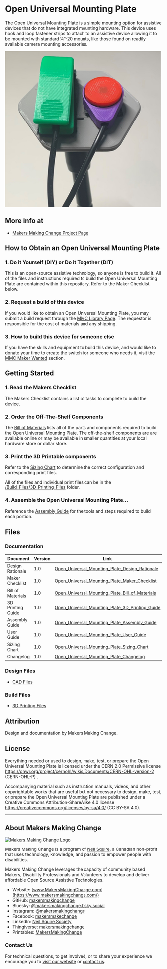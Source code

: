 #  Open Universal Mounting Plate
The Open Universal Mounting Plate is a simple mounting option for assistive devices that do not have integrated mounting hardware. This device uses hook and loop fastener strips to attach to an assistive device allowing it to be mounted with standard ¼”-20 mounts, like those found on readily available camera mounting accessories.

<img src="Photos/Open_Universal_Mounting_Plate.jpg" width="500" alt="A 3D printed hexagon mounting plate holding two assistive switches">

## More info at
- [Makers Making Change Project Page](https://makersmakingchange.com/project/open-universal-mounting-plate)


## How to Obtain an Open Universal Mounting Plate
### 1. Do it Yourself (DIY) or Do it Together (DIT)

This is an open-source assistive technology, so anyone is free to build it. All of the files and instructions required to build the Open Universal Mounting Plate are contained within this repository. Refer to the Maker Checklist below.

### 2. Request a build of this device

If you would like to obtain an Open Universal Mounting Plate, you may submit a build request through the [MMC Library Page](https://makersmakingchange.com/project/open-universal-mounting-plate/). The requestor is responsible for the cost of materials and any shipping.

### 3. How to build this device for someone else

If you have the skills and equipment to build this device, and would like to donate your time to create the switch for someone who needs it, visit the [MMC Maker Wanted](https://makersmakingchange.com/maker-wanted/) section.


## Getting Started

### 1. Read the Makers Checklist

The Makers Checklist contains a list of tasks to complete to build the device.

### 2. Order the Off-The-Shelf Components

The [Bill of Materials](/Documentation/Open_Universal_Mounting_Plate_BOM.xlsx) lists all of the parts and components required to build the Open Universal Mounting Plate. The off-the-shelf components are are available online or may be available in smaller quantities at your local hardware store or dollar store.


### 3. Print the 3D Printable components

Refer to the [Sizing Chart](/Documentation/Open_Universal_Mounting_Plate_Sizing_Chart.pdf) to determine the correct configuration and corresponding print files.

All of the files and individual print files can be in the [/Build_Files/3D_Printing_Files](/Build_Files/3D_Printing_Files/) folder.

### 4. Assemble the Open Universal Mounting Plate...

Reference the [Assembly Guide](/Documentation/Open_Universal_Mounting_Plate_Assembly_Guide.pdf) for the tools and steps required to build each portion.

## Files
### Documentation
| Document             | Version | Link |
|----------------------|---------|------|
| Design Rationale     | 1.0     | [Open_Universal_Mounting_Plate_Design_Rationale](/Documentation/Open_Universal_Mounting_Plate_Design_Rationale.pdf)     |
| Maker Checklist      | 1.0     | [Open_Universal_Mounting_Plate_Maker_Checklist](/Documentation/Open_Universal_Mounting_Plate_Maker_Checklist.pdf)     |
| Bill of Materials    | 1.0     | [Open_Universal_Mounting_Plate_Bill_of_Materials](/Documentation/Open_Universal_Mounting_Plate_BOM.xlsx)     |
| 3D Printing Guide    | 1.0     | [Open_Universal_Mounting_Plate_3D_Printing_Guide](/Documentation/Open_Universal_Mounting_Plate_3D_Printing_Guide.pdf)     |
| Assembly Guide       | 1.0     | [Open_Universal_Mounting_Plate_Assembly_Guide](/Documentation/Open_Universal_Mounting_Plate_Assembly_Guide.pdf)     |
| User Guide           | 1.0     | [Open_Universal_Mounting_Plate_User_Guide](/Documentation/Open_Universal_Mounting_Plate_User_Guide.pdf)    |
| Sizing Chart         | 1.0     | [Open_Universal_Mounting_Plate_Sizing_Chart](/Documentation/Open_Universal_Mounting_Plate_Sizing_Chart.pdf)     |
| Changelog            | 1.0     | [Open_Universal_Mounting_Plate_Changelog](/Documentation/Open_Universal_Mounting_Plate_Changelog.pdf)     |

### Design Files
- [CAD Files](/Design_Files)

### Build Files
- [3D Printing Files](/Build_Files/3D_Printing_Files)

## Attribution

Design and documentation by Makers Making Change. 

## License
Everything needed or used to design, make, test, or prepare the Open Universal Mounting Plate is licensed under the CERN 2.0 Permissive license <https://ohwr.org/project/cernohl/wikis/Documents/CERN-OHL-version-2> (CERN-OHL-P) . 

Accompanying material such as instruction manuals, videos, and other copyrightable works that are useful but not necessary to design, make, test, or prepare the Open Universal Mounting Plate are published under a Creative Commons Attribution-ShareAlike 4.0 license https://creativecommons.org/licenses/by-sa/4.0/ (CC BY-SA 4.0).

---
<!-- ABOUT MMC START -->
## About Makers Making Change
[<img src="https://raw.githubusercontent.com/makersmakingchange/makersmakingchange/main/img/mmc_logo.svg" width="500" alt="Makers Making Change Logo">](https://www.makersmakingchange.com/)

Makers Making Change is a program of [Neil Squire](https://www.neilsquire.ca/), a Canadian non-profit that uses technology, knowledge, and passion to empower people with disabilities.

Makers Making Change leverages the capacity of community based Makers, Disability Professionals and Volunteers to develop and deliver affordable Open Source Assistive Technologies.

 - Website: [www.MakersMakingChange.com](https://www.makersmakingchange.com/)
 - GitHub: [makersmakingchange](https://github.com/makersmakingchange)
 - Bluesky: [@makersmakingchange.bsky.social](https://bsky.app/profile/makersmakingchange.bsky.social)
 - Instagram: [@makersmakingchange](https://www.instagram.com/makersmakingchange)
 - Facebook: [makersmakechange](https://www.facebook.com/makersmakechange)
 - LinkedIn: [Neil Squire Society](https://www.linkedin.com/company/neil-squire-society/)
 - Thingiverse: [makersmakingchange](https://www.thingiverse.com/makersmakingchange/about)
 - Printables: [MakersMakingChange](https://www.printables.com/@MakersMakingChange)

### Contact Us
For technical questions, to get involved, or to share your experience we encourage you to [visit our website](https://www.makersmakingchange.com/) or [contact us](https://www.makersmakingchange.com/s/contact).
<!-- ABOUT MMC END -->
